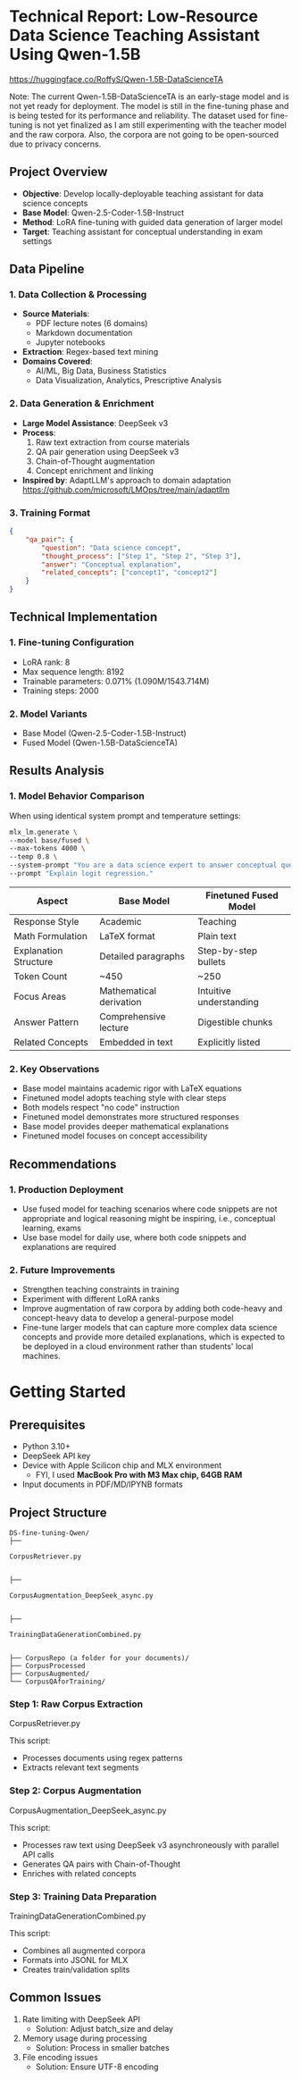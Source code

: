 # Technical Report: Low-Resource Data Science Teaching Assistant Using Qwen-1.5B
https://huggingface.co/RoffyS/Qwen-1.5B-DataScienceTA

Note: The current Qwen-1.5B-DataScienceTA is an early-stage model and is not yet ready for deployment. The model is still in the fine-tuning phase and is being tested for its performance and reliability. The dataset used for fine-tuning is not yet finalized as I am still experimenting with the teacher model and the raw corpora. Also, the corpora are not going to be open-sourced due to privacy concerns.

## Project Overview
- **Objective**: Develop locally-deployable teaching assistant for data science concepts
- **Base Model**: Qwen-2.5-Coder-1.5B-Instruct
- **Method**: LoRA fine-tuning with guided data generation of larger model
- **Target**: Teaching assistant for conceptual understanding in exam settings

## Data Pipeline

### 1. **Data Collection & Processing**
- **Source Materials**:
  - PDF lecture notes (6 domains)
  - Markdown documentation
  - Jupyter notebooks
- **Extraction**: Regex-based text mining
- **Domains Covered**:
  - AI/ML, Big Data, Business Statistics
  - Data Visualization, Analytics, Prescriptive Analysis

### 2. **Data Generation & Enrichment**
- **Large Model Assistance**: DeepSeek v3
- **Process**:
  1. Raw text extraction from course materials
  2. QA pair generation using DeepSeek v3
  3. Chain-of-Thought augmentation
  4. Concept enrichment and linking
- **Inspired by**: AdaptLLM's approach to domain adaptation https://github.com/microsoft/LMOps/tree/main/adaptllm

### 3. **Training Format**
```json
{
    "qa_pair": {
        "question": "Data science concept",
        "thought_process": ["Step 1", "Step 2", "Step 3"],
        "answer": "Conceptual explanation",
        "related_concepts": ["concept1", "concept2"]
    }
}
```

## Technical Implementation
### 1. **Fine-tuning Configuration**
- LoRA rank: 8
- Max sequence length: 8192
- Trainable parameters: 0.071% (1.090M/1543.714M)
- Training steps: 2000

### 2. **Model Variants**
- Base Model (Qwen-2.5-Coder-1.5B-Instruct)
- Fused Model (Qwen-1.5B-DataScienceTA)

## Results Analysis
### 1. **Model Behavior Comparison**
When using identical system prompt and temperature settings:
```bash
mlx_lm.generate \
--model base/fused \
--max-tokens 4000 \
--temp 0.8 \
--system-prompt "You are a data science expert to answer conceptual questions. You should not generate code." \
--prompt "Explain logit regression."
```

| Aspect | Base Model | Finetuned Fused Model |
|--------|------------|----------------------|
| Response Style | Academic | Teaching |
| Math Formulation | LaTeX format | Plain text |
| Explanation Structure | Detailed paragraphs | Step-by-step bullets |
| Token Count | ~450 | ~250 |
| Focus Areas | Mathematical derivation | Intuitive understanding |
| Answer Pattern | Comprehensive lecture | Digestible chunks |
| Related Concepts | Embedded in text | Explicitly listed |

### 2. **Key Observations**
- Base model maintains academic rigor with LaTeX equations
- Finetuned model adopts teaching style with clear steps
- Both models respect "no code" instruction
- Finetuned model demonstrates more structured responses
- Base model provides deeper mathematical explanations
- Finetuned model focuses on concept accessibility

## Recommendations

### 1. **Production Deployment**
- Use fused model for teaching scenarios where code snippets are not appropriate and logical reasoning might be inspiring, i.e., conceptual learning, exams
- Use base model for daily use, where both code snippets and explanations are required

### 2. **Future Improvements**
- Strengthen teaching constraints in training
- Experiment with different LoRA ranks
- Improve augmentation of raw corpora by adding both code-heavy and concept-heavy data to develop a general-purpose model
- Fine-tune larger models that can capture more complex data science concepts and provide more detailed explanations, which is expected to be deployed in a cloud environment rather than students' local machines.

# Getting Started

## Prerequisites
- Python 3.10+
- DeepSeek API key
- Device with Apple Scilicon chip and MLX environment
  - FYI, I used **MacBook Pro with M3 Max chip, 64GB RAM**
- Input documents in PDF/MD/IPYNB formats

## Project Structure
```
DS-fine-tuning-Qwen/
├── 

CorpusRetriever.py


├── 

CorpusAugmentation_DeepSeek_async.py


├── 

TrainingDataGenerationCombined.py


├── CorpusRepo (a folder for your documents)/
├── CorpusProcessed
├── CorpusAugmented/
└── CorpusQAforTraining/
```

### Step 1: Raw Corpus Extraction
CorpusRetriever.py 

This script:
- Processes documents using regex patterns
- Extracts relevant text segments

### Step 2: Corpus Augmentation
CorpusAugmentation_DeepSeek_async.py

This script:
- Processes raw text using DeepSeek v3 asynchroneously with parallel API calls
- Generates QA pairs with Chain-of-Thought
- Enriches with related concepts

### Step 3: Training Data Preparation
TrainingDataGenerationCombined.py 

This script:
- Combines all augmented corpora
- Formats into JSONL for MLX
- Creates train/validation splits

## Common Issues
1. Rate limiting with DeepSeek API
   - Solution: Adjust batch_size and delay
2. Memory usage during processing
   - Solution: Process in smaller batches
3. File encoding issues
   - Solution: Ensure UTF-8 encoding

